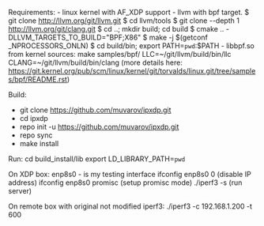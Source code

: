 Requirements:
	- linux kernel with AF_XDP support
	- llvm with bpf target.
		$ git clone http://llvm.org/git/llvm.git
		$ cd llvm/tools
		$ git clone --depth 1 http://llvm.org/git/clang.git
		$ cd ..; mkdir build; cd build
		$ cmake .. -DLLVM_TARGETS_TO_BUILD="BPF;X86"
		$ make -j $(getconf _NPROCESSORS_ONLN)
		$ cd build/bin; export PATH=`pwd`:$PATH
	- libbpf.so from kernel sources:
		make samples/bpf/ LLC=~/git/llvm/build/bin/llc CLANG=~/git/llvm/build/bin/clang
	(more details here: https://git.kernel.org/pub/scm/linux/kernel/git/torvalds/linux.git/tree/samples/bpf/README.rst)

Build:
- git clone https://github.com/muvarov/ipxdp.git
- cd ipxdp
- repo init -u https://github.com/muvarov/ipxdp.git
- repo sync
- make install

Run:
cd  build_install/lib
export LD_LIBRARY_PATH=`pwd`

On XDP box:
enp8s0 - is my testing interface
ifconfig  enp8s0 0  (disable IP address)
ifconfig  enp8s0 promisc (setup promisc mode)
./iperf3 -s (run server)

On remote box with original not modified iperf3:
./iperf3 -c 192.168.1.200 -t 600

